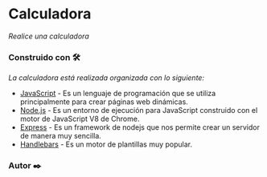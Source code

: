 # Calculadora

_Realice una calculadora_

### Construido con 🛠️
_La calculadora está realizada organizada con lo siguiente:_

* [JavaScript](https://developer.mozilla.org/es/docs/Web/JavaScript) - Es un lenguaje de programación que se utiliza principalmente para crear páginas web dinámicas.
* [Node.js](https://nodejs.org/es/) - Es un entorno de ejecución para JavaScript construido con el motor de JavaScript V8 de Chrome.
* [Express](https://expressjs.com/es/) - Es un framework de nodejs que nos permite crear un servidor de manera muy sencilla.
* [Handlebars](https://handlebarsjs.com/) - Es un motor de plantillas muy popular.

### Autor ✒️

